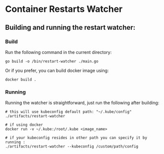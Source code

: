# Container Restarts Watcher

## Building and running the restart watcher:

### Build
Run the following command in the current directory:
```
go build -o /bin/restart-watcher ./main.go
```

Or if you prefer, you can build docker image using:
```
docker build .
```

### Running
Running the watcher is straightforward, just run the following after building:
```
# this will use kubeconfig default path: "~/.kube/config"
./artifacts/restart-watcher

# if using docker
docker run -v ~/.kube:/root/.kube <image_name>

# if your kubeconfig resides in other path you can specify it by running :
./artifacts/restart-watcher --kubeconfig /custom/path/config
```